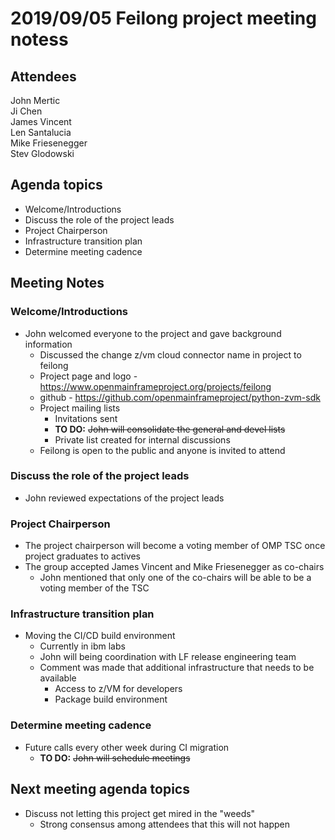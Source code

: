 # 2019/09/05 Feilong project meeting notess

## Attendees
John Mertic  
Ji Chen  
James Vincent  
Len Santalucia  
Mike Friesenegger  
Stev Glodowski  

## Agenda topics
- Welcome/Introductions  
- Discuss the role of the project leads  
- Project Chairperson  
- Infrastructure transition plan  
- Determine meeting cadence  

## Meeting Notes

### Welcome/Introductions
- John welcomed everyone to the project and gave background information
  - Discussed the change z/vm cloud connector name in project to feilong
  - Project page and logo - https://www.openmainframeproject.org/projects/feilong
  - github - https://github.com/openmainframeproject/python-zvm-sdk
  - Project mailing lists
    - Invitations sent
    - **TO DO:** ~~John will consolidate the general and devel lists~~
    - Private list created for internal discussions
  - Feilong is open to the public and anyone is invited to attend

### Discuss the role of the project leads
-  John reviewed expectations of the project leads

### Project Chairperson
- The project chairperson will become a voting member of OMP TSC once project graduates to actives
- The group accepted James Vincent and Mike Friesenegger as co-chairs
  - John mentioned that only one of the co-chairs will be able to be a voting member of the TSC

### Infrastructure transition plan
- Moving the CI/CD build environment
  - Currently in ibm labs
  - John will being coordination with LF release engineering team
  - Comment was made that additional infrastructure that needs to be available
    - Access to z/VM for developers
    - Package build environment

### Determine meeting cadence
- Future calls every other week during CI migration
  - **TO DO:** ~~John will schedule meetings~~

## Next meeting agenda topics
- Discuss not letting this project get mired in the "weeds"
  - Strong consensus among attendees that this will not happen
